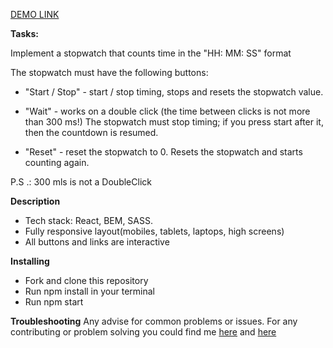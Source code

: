 [DEMO LINK](https://KirillLutsenko.github.io/Stopwatch/)

**Tasks:** 

Implement a stopwatch that counts time in the "HH: MM: SS" format

The stopwatch must have the following buttons:

- "Start / Stop" - start / stop timing, stops and resets the stopwatch value.

- "Wait" - works on a double click (the time between clicks is not more than 300 ms!) The stopwatch must stop timing; if you press start after it, then the countdown is resumed.

- "Reset" - reset the stopwatch to 0. Resets the stopwatch and starts counting again.

P.S .: 300 mls is not a DoubleClick


**Description**
- Tech stack: React, BEM, SASS.
- Fully responsive layout(mobiles, tablets, laptops, high screens)
- All buttons and links are interactive

**Installing**
- Fork and clone this repository
- Run npm install in your terminal
- Run npm start

**Troubleshooting**
Any advise for common problems or issues. For any contributing or problem solving you could find me [here](https://www.linkedin.com/in/kirill-lutsenko-1ab7621bb/) and [here](https://join.skype.com/invite/pmxOlX8nMhpq)
